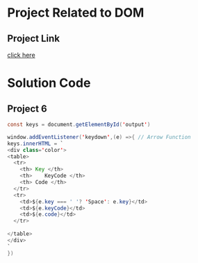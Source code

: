 # Project Related to DOM

## Project Link 
[click here]()

# Solution Code

## Project 6

``` Java Script 
const keys = document.getElementById('output')

window.addEventListener('keydown',(e) =>{ // Arrow Function
keys.innerHTML = `
<div class='color'>
<table>
  <tr>
    <th> Key </th>
    <th>    KeyCode </th>
    <th> Code </th>
  </tr>
  <tr>
    <td>${e.key === ' '? 'Space': e.key}</td>
    <td>${e.keyCode}</td>
    <td>${e.code}</td>
  </tr>
  
</table>
</div>                 
`
})
```